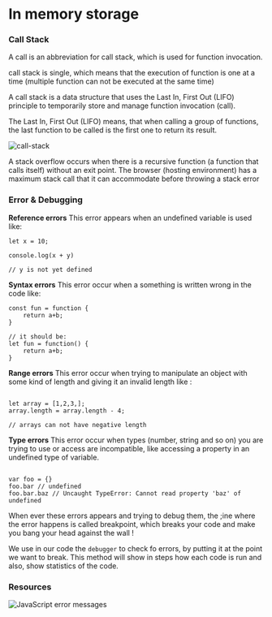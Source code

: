 
# In memory storage

### Call Stack
A call is an abbreviation for call stack, which is used for function invocation.

call stack is single, which means that the execution of function is one at a time (multiple function can not be executed at the same time)

A call stack is a data structure that uses the Last In, First Out (LIFO) principle to temporarily store and manage function invocation (call).

The Last In, First Out (LIFO) means, that when calling a group of functions, the last function to be called is the first one to return its result.


![call-stack](https://miro.medium.com/max/2478/1*rJ2sh-q1deQGGGVG5gYyIQ.png)

A stack overflow occurs when there is a recursive function (a function that calls itself) without an exit point. The browser (hosting environment) has a maximum stack call that it can accommodate before throwing a stack error

### Error & Debugging
**Reference errors**
This error appears when an undefined variable is used like:
~~~
let x = 10;

console.log(x + y)

// y is not yet defined
~~~


**Syntax errors**
This error occur when a something is written wrong in the code like:
~~~
const fun = function {
    return a+b;
}

// it should be:
let fun = function() {
    return a+b;
}
~~~

**Range errors**
This error occur when trying to manipulate an object with some kind of length and giving it an invalid length like :
~~~

let array = [1,2,3,];
array.length = array.length - 4;

// arrays can not have negative length
~~~

**Type errors**
This error occur when types (number, string and so on) you are trying to use or access are incompatible, like accessing a property in an undefined type of variable.
~~~

var foo = {}
foo.bar // undefined
foo.bar.baz // Uncaught TypeError: Cannot read property 'baz' of undefined
~~~

When ever these errors appears and trying to debug them, the ;ine where the error happens is called breakpoint, which breaks your code and make you bang your head against the wall !

We use in our code the `debugger` to check fo errors, by putting it at the point we want to break. This method will show in steps how each code is run and also, show statistics of the code.

### Resources
![JavaScript error messages](https://codeburst.io/javascript-error-messages-debugging-d23f84f0ae7c?gi=934c3772b52f)